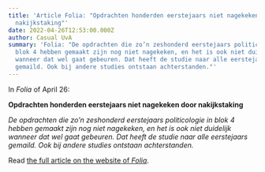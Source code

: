 ```yaml
---
title: 'Article Folia: "Opdrachten honderden eerstejaars niet nagekeken door
  nakijkstaking"'
date: 2022-04-26T12:53:00.000Z
author: Casual UvA
summary: 'Folia: "De opdrachten die zo’n zeshonderd eerstejaars politicologie in
  blok 4 hebben gemaakt zijn nog niet nagekeken, en het is ook niet duidelijk
  wanneer dat wel gaat gebeuren. Dat heeft de studie naar alle eerstejaars
  gemaild. Ook bij andere studies ontstaan achterstanden."'
---
```

In *Folia* of April 26:

**Opdrachten honderden eerstejaars niet nagekeken door nakijkstaking**

*De opdrachten die zo’n zeshonderd eerstejaars politicologie in blok 4 hebben gemaakt zijn nog niet nagekeken, en het is ook niet duidelijk wanneer dat wel gaat gebeuren. Dat heeft de studie naar alle eerstejaars gemaild. Ook bij andere studies ontstaan achterstanden.*

Read [the full article on the website of *Folia*](https://www.folia.nl/actueel/151502/opdrachten-honderden-eerstejaars-niet-nagekeken-door-nakijkstaking).